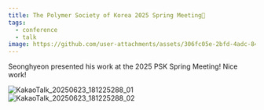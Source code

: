 ```yaml
---
title: The Polymer Society of Korea 2025 Spring Meeting📑
tags:
  - conference
  - talk
image: https://github.com/user-attachments/assets/306fc05e-2bfd-4adc-8474-6983fc64e867
---
```


Seonghyeon presented his work at the 2025 PSK Spring Meeting! Nice work!

![KakaoTalk_20250623_181225288_01](https://github.com/user-attachments/assets/306fc05e-2bfd-4adc-8474-6983fc64e867)
![KakaoTalk_20250623_181225288_02](https://github.com/user-attachments/assets/1897b6c6-72c7-4dff-8574-a2c9d9ff6ba6)
